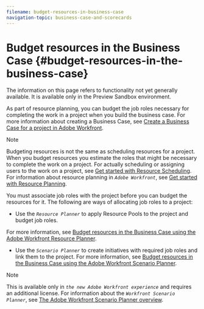 ```yaml
---
filename: budget-resources-in-business-case
navigation-topic: business-case-and-scorecards
---
```




# Budget resources in the Business Case  {#budget-resources-in-the-business-case}

The information on this page refers to functionality not yet generally available. It is available only in the Preview Sandbox environment.

As part of resource planning, you can budget the job roles necessary for completing the work in a project when you build the business case. For more information about creating a Business Case, see [Create a Business Case for a project in Adobe Workfront](create-business-case.md). 


>[!NOTE]
>
>Budgeting resources is not the same as scheduling resources for a project. When you budget resources you estimate the roles that might be necessary to complete the work on a project. For actually scheduling or assigning users to the work on a project, see [Get started with Resource Scheduling](get-started-resource-scheduling.md). For information about resource planning in *`Adobe Workfront`*, see [Get started with Resource Planning](get-started-resource-planning.md). 


You must associate job roles with the project before you can budget the resources for it. The following are ways of allocating job roles to a project:



*  Use the *`Resource Planner`* to apply Resource Pools to the project and budget job roles. 


  For more information, see [Budget resources in the Business Case using the Adobe Workfront Resource Planner](budget-resources-in-business-case-use-resource-planner.md). 

*  Use the *`Scenario Planner`* to create initiatives with required job roles and link them to the project. For more information, see [Budget resources in the Business Case using the Adobe Workfront Scenario Planner](budget-resources-in-business-case-use-scenario-planner.md). 


  >[!NOTE]
  >
  >This is available only in *`the new Adobe Workfront experience`* and requires an additional license. For information about the *`Workfront Scenario Planner`*, see [The Adobe Workfront Scenario Planner overview](scenario-planner-overview.md). 








##  



##  

